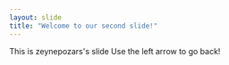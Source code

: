 ```yaml
---
layout: slide
title: "Welcome to our second slide!"
---
```


This is zeynepozars's slide
Use the left arrow to go back!
